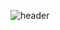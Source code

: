 ![header](https://capsule-render.vercel.app/api?type=wave&color=auto&height=300&section=header&text=2klips&fontSize=90)
